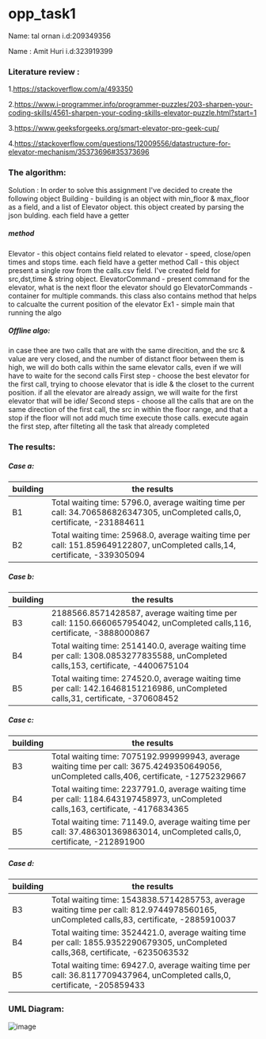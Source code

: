 # opp_task1
 
 Name: tal ornan    i.d:209349356
 
 Name : Amit Huri   i.d:323919399
 
### Literature review :
1.https://stackoverflow.com/a/493350

2.https://www.i-programmer.info/programmer-puzzles/203-sharpen-your-coding-skills/4561-sharpen-your-coding-skills-elevator-puzzle.html?start=1

3.https://www.geeksforgeeks.org/smart-elevator-pro-geek-cup/

4.https://stackoverflow.com/questions/12009556/datastructure-for-elevator-mechanism/35373696#35373696

### The algorithm:
Solution :
In order to solve this assignment I've decided to create the following object
Building - building is an object with min_floor & max_floor as a field, and a list of Elevator object. this object created by parsing the json bulding. each field have a getter 

##### method

Elevator - this object contains field related to elevator - speed, close/open times and stops time. each field have a getter method
Call - this object present a single row from the calls.csv field. I've created field for src,dst,time & string object.
ElevatorCommand - present command for the elevator, what is the next floor the elevator should go
ElevatorCommands - container for multiple commands. this class also contains method that helps to calcualte the current position of the elevator
Ex1 - simple main that running the algo

##### Offline algo:

in case thee are two calls that are with the same direcition, and the src & value are very closed, and the number of distanct floor between them is high,
we will do both calls within the same elevator calls, even if we will have to waite for the second calls
First step - choose the best elevator for the first call, trying to choose elevator that is idle & the closet to the current position.
    if all the elevator are already assign, we will waite for the first elevator that will be idle/
    Second steps - choose all the calls that are on the same direction of the first call, the src in within the floor range, and that a stop if the floor will not add much time
    execute those calls.
    execute again the first step, after filteting all the task that already completed
    
### The results:

##### Case a:

building|the results
--- | --- |
B1|Total waiting time: 5796.0,  average waiting time per call: 34.706586826347305,  unCompleted calls,0,  certificate, -231884611
B2|Total waiting time: 25968.0,  average waiting time per call: 151.859649122807,  unCompleted calls,14,  certificate, -339305094

##### Case b:

building|the results
--- | --- |
B3|2188566.8571428587,  average waiting time per call: 1150.6660657954042,  unCompleted calls,116,  certificate, -3888000867
B4|Total waiting time: 2514140.0,  average waiting time per call: 1308.0853277835588,  unCompleted calls,153,  certificate, -4400675104
B5|Total waiting time: 274520.0,  average waiting time per call: 142.16468151216986,  unCompleted calls,31,  certificate, -370608452

##### Case c:

building|the results
--- | --- |
B3|Total waiting time: 7075192.999999943,  average waiting time per call: 3675.4249350649056,  unCompleted calls,406,  certificate, -12752329667
B4|Total waiting time: 2237791.0,  average waiting time per call: 1184.643197458973,  unCompleted calls,163,  certificate, -4176834365
B5|Total waiting time: 71149.0,  average waiting time per call: 37.486301369863014,  unCompleted calls,0,  certificate, -212891900

##### Case d:

building|the results
--- | --- |
B3|Total waiting time: 1543838.5714285753,  average waiting time per call: 812.9744978560165,  unCompleted calls,83,  certificate, -2885910037
B4|Total waiting time: 3524421.0,  average waiting time per call: 1855.9352290679305,  unCompleted calls,368,  certificate, -6235063532
B5|Total waiting time: 69427.0,  average waiting time per call: 36.8117709437964,  unCompleted calls,0,  certificate, -205859433


### UML Diagram:
![image](https://user-images.githubusercontent.com/76403961/142656669-93232128-7287-4b34-a17a-00503cca8817.png)











    
    
